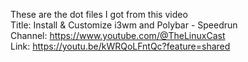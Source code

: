 These are the dot files I got from this video <br>
Title: Install & Customize i3wm and Polybar - Speedrun <br>
Channel: https://www.youtube.com/@TheLinuxCast <br>
Link: https://youtu.be/kWRQoLFntQc?feature=shared <br>
